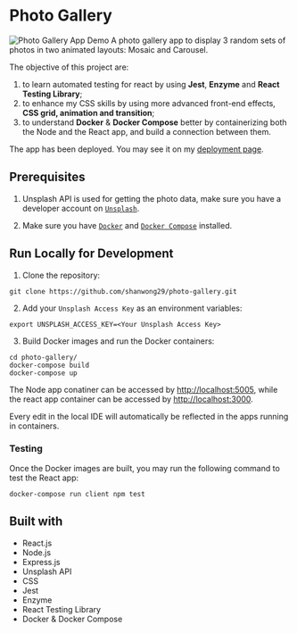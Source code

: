 # Photo Gallery

![Photo Gallery App Demo](/demo.gif)
A photo gallery app to display 3 random sets of photos in two animated layouts: Mosaic and Carousel.

The objective of this project are:

1. to learn automated testing for react by using **Jest**, **Enzyme** and **React Testing Library**;
2. to enhance my CSS skills by using more advanced front-end effects, **CSS grid, animation and transition**;
3. to understand **Docker** & **Docker Compose** better by containerizing both the Node and the React app, and build a connection between them.

The app has been deployed. You may see it on my [deployment page](https://shan-photo-gallery.herokuapp.com/).

## Prerequisites

1. Unsplash API is used for getting the photo data, make sure you have a developer account on [`Unsplash`](https://unsplash.com/developers).

2. Make sure you have [`Docker`](https://www.docker.com/) and [`Docker Compose`](https://docs.docker.com/compose/) installed.

## Run Locally for Development

1. Clone the repository:
```
git clone https://github.com/shanwong29/photo-gallery.git

```

2. Add your `Unsplash Access Key` as an environment variables:
```
export UNSPLASH_ACCESS_KEY=<Your Unsplash Access Key>
```

3. Build Docker images and run the Docker containers:
```
cd photo-gallery/
docker-compose build
docker-compose up
```

The Node app conatiner can be accessed by [http://localhost:5005](http://localhost:5005),
while the react app container can be accessed by [http://localhost:3000](http://localhost:3000).

Every edit in the local IDE will automatically be reflected in the apps running in containers.

### Testing

Once the Docker images are built, you may run the following command to test the React app:
```
docker-compose run client npm test
```

## Built with

- React.js
- Node.js
- Express.js
- Unsplash API
- CSS
- Jest
- Enzyme
- React Testing Library
- Docker & Docker Compose
